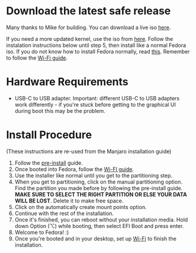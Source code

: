 # Download the latest safe release

Many thanks to Mike for building. You can download a live iso [here](https://github.com/mikeeq/mbp-fedora).

If you need a more updated kernel, use the iso from [here](https://github.com/sharpenedblade/t2linux-fedora-iso/releases). Follow the instalation instructions below until step 5, then install like a normal Fedora iso. If you do not know how to install Fedora normally, read [this](https://docs.fedoraproject.org/en-US/fedora/latest/install-guide/). Remember to follow the [Wi-Fi guide](https://wiki.t2linux.org/guides/wifi-bluetooth/).

# Hardware Requirements

-   USB-C to USB adapter. Important: different USB-C to USB adapters work differently - if you're stuck before getting to the graphical UI during boot this may be the problem.

# Install Procedure

(These instructions are re-used from the Manjaro installation guide)

1. Follow the [pre-install](https://wiki.t2linux.org/guides/preinstall) guide.
2. Once booted into Fedora, follow the [Wi-FI guide](https://wiki.t2linux.org/guides/wifi-bluetooth/).
3. Use the installer like normal until you get to the partitioning step.
4. When you get to partitioning, click on the manual partitioning option. Find the partition you made before by following the pre-install guide. **MAKE SURE TO SELECT THE RIGHT PARTITION OR ELSE YOUR DATA WILL BE LOST**. Delete it to make free space.
5. Click on the automatically create mount points option.
6. Continue with the rest of the installation.
7. Once it's finished, you can reboot without your installation media. Hold down Option (⌥) while booting, then select EFI Boot and press enter.
8. Welcome to Fedora! :)
9. Once you're booted and in your desktop, set up [Wi-Fi](https://wiki.t2linux.org/guides/wifi-bluetooth/) to finish the installation.
